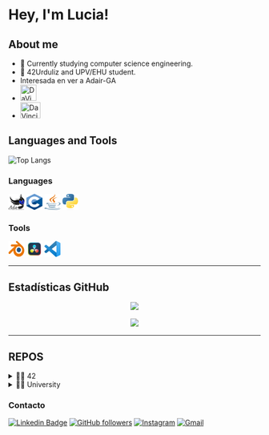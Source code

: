 # Hey, I'm Lucia!

## About me

- 🔭 Currently studying computer science engineering.
- 🌱 42Urduliz and UPV/EHU student.
- Interesada en ver a Adair-GA
- <img src="https://github.com/LUC1A05/LUC1A05/assets/60438689/90fc7a4f-ec54-4270-8561-1028d2379004"
  width="32"
  height="32"
  title="DaVinci">
- <img src="https://github.com/LUC1A05/LUC1A05/assets/60438689/21fe31b4-0ed3-4377-81e2-bc23a6e13fb7"
  width="40"
  height="32"
  title="DaVinci">




## Languages and Tools

![Top Langs](https://github-readme-stats.vercel.app/api/top-langs/?username=LUC1A05&layout=compact)

### Languages
<p align = "left">
<img src="img\ada.png"
width="32"
height="32"
title="Ada">
<img src="img\c.png"
width="32"
height="32"
title="C">
<img src="img\java.png"
width="32"
height="32"
title="Java">
<img src="img\Python-logo-notext.svg.png"
width="32"
height="32"
title="Python">
</p>

### Tools

<p align = "left">
<img src="img\Blender_logo_no_text.svg.png"
width="32"
height="32"
title="Blender">
<img src="img\DaVinci_Resolve_Studio.png"
width="32"
height="32"
title="DaVinci">
<img src="img\Visual.png"
width="32"
height="32"
title="Visual">
</p>

---

## Estadísticas GitHub

<p align="center">
  <img src="https://github-readme-stats.vercel.app/api?username=LUC1A05&show_icons=true&theme=bear" width="500">
</p>

<p align="center">
  <img src="https://github-readme-streak-stats.herokuapp.com?user=LUC1A05&theme=dark&hide_border=true" width="500">
</p>

---
## REPOS
<details>
<summary>👨‍🎓 42</summary>

  [![Readme Card](https://github-readme-stats.vercel.app/api/pin/?username=LUC1A05&repo=Libft.c)](https://github.com/LUC1A05/Libft.c)

  [![Readme Card](https://github-readme-stats.vercel.app/api/pin/?username=LUC1A05&repo=ft_printf)](https://github.com/LUC1A05/ft_printf)

  [![Readme Card](https://github-readme-stats.vercel.app/api/pin/?username=LUC1A05&repo=get_next_line)](https://github.com/LUC1A05/get_next_line)
  
</details>

<details>
<summary>👨‍🎓 University</summary>
  
 [![Readme Card](https://github-readme-stats.vercel.app/api/pin/?username=LUC1A05&repo=upv)](https://github.com/LUC1A05/upv)
  
</details>

### Contacto
[![Linkedin Badge](https://img.shields.io/badge/-TuNombre-blue?style=flat-square&logo=Linkedin&logoColor=white&link=https://www.linkedin.com/in/tu-enlace/)](https://www.linkedin.com/in/tu-enlace/)
[![GitHub followers](https://img.shields.io/github/followers/LUC1A05?label=Follow&style=social)](https://github.com/LUC1A05)
[![Instagram](https://img.shields.io/badge/Instagram-%23E4405F.svg?&style=for-the-badge&logo=instagram&logoColor=white)](https://www.instagram.com/luciaaaaa_055/)
[![Gmail](https://img.shields.io/badge/Gmail-%23D14836.svg?&style=for-the-badge&logo=gmail&logoColor=white)](mailto:lucializaso05@gmail.com)
